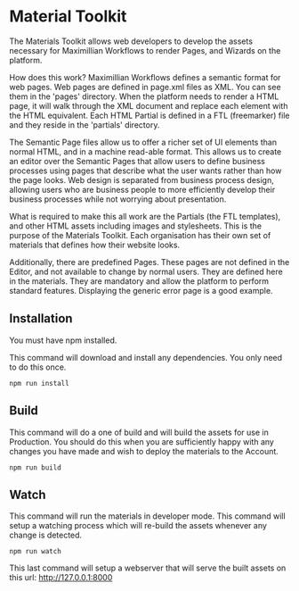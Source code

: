 # Material Toolkit

The Materials Toolkit allows web developers to develop the assets necessary for Maximillian Workflows to render Pages,
and Wizards on the platform.

How does this work? Maximillian Workflows defines a semantic format for web
pages. Web pages are defined in page.xml files as XML. You can see them in the &apos;pages&apos; directory. When
the platform needs to render a HTML page, it will walk through the XML document and replace each element with
the HTML equivalent. Each HTML Partial is defined in a FTL (freemarker) file and they reside in the &apos;partials&apos;
directory.

The Semantic Page files allow us to offer a richer set of UI elements than normal HTML, and in a machine
read-able format. This allows us to create an editor over the Semantic Pages that allow users to define
business processes using pages that describe what the user wants rather than how the page looks. Web design is
separated from business process design, allowing users who are business people to more efficiently develop
their business processes while not worrying about presentation.

What is required to make this all work are the Partials (the FTL templates), and other HTML assets including
images and stylesheets. This is the purpose of the Materials Toolkit. Each organisation has their own set of
materials that defines how their website looks.

Additionally, there are predefined Pages. These pages are not defined in the Editor, and not available to change
by normal users. They are defined here in the materials. They are mandatory and allow the platform to perform
standard features. Displaying the generic error page is a good example.

## Installation

You must have npm installed.

This command will download and install any dependencies. You only need to do this once.

```
npm run install
```

## Build

This command will do a one of build and will build the assets for use in Production. You should do this when you are
sufficiently happy with any changes you have made and wish to deploy the materials to the Account.

```
npm run build
```

## Watch

This command will run the materials in developer mode. This command will setup a watching process which will re-build
the assets whenever any change is detected.

```
npm run watch
```

This last command will setup a webserver that will serve the built assets on this url:  http://127.0.0.1:8000